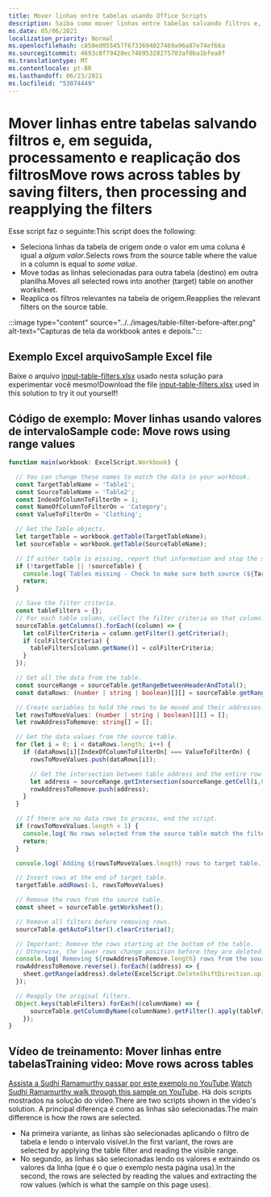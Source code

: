 ```yaml
---
title: Mover linhas entre tabelas usando Office Scripts
description: Saiba como mover linhas entre tabelas salvando filtros e, em seguida, processamento e reaplicação dos filtros.
ms.date: 05/06/2021
localization_priority: Normal
ms.openlocfilehash: c850ed055457f6733694027469a96a87e74ef66a
ms.sourcegitcommit: 4693c8f79428ec74695328275703af0ba1bfea8f
ms.translationtype: MT
ms.contentlocale: pt-BR
ms.lasthandoff: 06/23/2021
ms.locfileid: "53074449"
---
```

# <a name="move-rows-across-tables-by-saving-filters-then-processing-and-reapplying-the-filters"></a><span data-ttu-id="8c600-103">Mover linhas entre tabelas salvando filtros e, em seguida, processamento e reaplicação dos filtros</span><span class="sxs-lookup"><span data-stu-id="8c600-103">Move rows across tables by saving filters, then processing and reapplying the filters</span></span>

<span data-ttu-id="8c600-104">Esse script faz o seguinte:</span><span class="sxs-lookup"><span data-stu-id="8c600-104">This script does the following:</span></span>

* <span data-ttu-id="8c600-105">Seleciona linhas da tabela de origem onde o valor em uma coluna é igual a _algum valor_.</span><span class="sxs-lookup"><span data-stu-id="8c600-105">Selects rows from the source table where the value in a column is equal to _some value_.</span></span>
* <span data-ttu-id="8c600-106">Move todas as linhas selecionadas para outra tabela (destino) em outra planilha.</span><span class="sxs-lookup"><span data-stu-id="8c600-106">Moves all selected rows into another (target) table on another worksheet.</span></span>
* <span data-ttu-id="8c600-107">Reaplica os filtros relevantes na tabela de origem.</span><span class="sxs-lookup"><span data-stu-id="8c600-107">Reapplies the relevant filters on the source table.</span></span>

:::image type="content" source="../../images/table-filter-before-after.png" alt-text="Capturas de tela da workbook antes e depois.":::

## <a name="sample-excel-file"></a><span data-ttu-id="8c600-109">Exemplo Excel arquivo</span><span class="sxs-lookup"><span data-stu-id="8c600-109">Sample Excel file</span></span>

<span data-ttu-id="8c600-110">Baixe o arquivo <a href="input-table-filters.xlsx">input-table-filters.xlsx</a> usado nesta solução para experimentar você mesmo!</span><span class="sxs-lookup"><span data-stu-id="8c600-110">Download the file <a href="input-table-filters.xlsx">input-table-filters.xlsx</a> used in this solution to try it out yourself!</span></span>

## <a name="sample-code-move-rows-using-range-values"></a><span data-ttu-id="8c600-111">Código de exemplo: Mover linhas usando valores de intervalo</span><span class="sxs-lookup"><span data-stu-id="8c600-111">Sample code: Move rows using range values</span></span>

```TypeScript
function main(workbook: ExcelScript.Workbook) {

  // You can change these names to match the data in your workbook.
  const TargetTableName = 'Table1';
  const SourceTableName = 'Table2';
  const IndexOfColumnToFilterOn = 1;
  const NameOfColumnToFilterOn = 'Category';
  const ValueToFilterOn = 'Clothing';

  // Get the Table objects.
  let targetTable = workbook.getTable(TargetTableName);
  let sourceTable = workbook.getTable(SourceTableName);

  // If either table is missing, report that information and stop the script.
  if (!targetTable || !sourceTable) {
    console.log(`Tables missing - Check to make sure both source (${TargetTableName}) and target table (${SourceTableName}) are present before running the script. `);
    return;
  }

  // Save the filter criteria.
  const tableFilters = {};
  // For each table column, collect the filter criteria on that column.
  sourceTable.getColumns().forEach((column) => {
    let colFilterCriteria = column.getFilter().getCriteria();
    if (colFilterCriteria) {
      tableFilters[column.getName()] = colFilterCriteria;
    }
  });

  // Get all the data from the table.
  const sourceRange = sourceTable.getRangeBetweenHeaderAndTotal();
  const dataRows: (number | string | boolean)[][] = sourceTable.getRangeBetweenHeaderAndTotal().getValues();

  // Create variables to hold the rows to be moved and their addresses.
  let rowsToMoveValues: (number | string | boolean)[][] = [];
  let rowAddressToRemove: string[] = [];

  // Get the data values from the source table.
  for (let i = 0; i < dataRows.length; i++) { 
    if (dataRows[i][IndexOfColumnToFilterOn] === ValueToFilterOn) {
      rowsToMoveValues.push(dataRows[i]);

      // Get the intersection between table address and the entire row where we found the match. This provides the address of the range to remove.
      let address = sourceRange.getIntersection(sourceRange.getCell(i,0).getEntireRow()).getAddress();
      rowAddressToRemove.push(address);
    }
  }

  // If there are no data rows to process, end the script.
  if (rowsToMoveValues.length < 1) {
    console.log('No rows selected from the source table match the filter criteria.');
    return;
  }

  console.log(`Adding ${rowsToMoveValues.length} rows to target table.`);

  // Insert rows at the end of target table.
  targetTable.addRows(-1, rowsToMoveValues)

  // Remove the rows from the source table.
  const sheet = sourceTable.getWorksheet();

  // Remove all filters before removing rows.
  sourceTable.getAutoFilter().clearCriteria();

  // Important: Remove the rows starting at the bottom of the table.
  // Otherwise, the lower rows change position before they are deleted.
  console.log(`Removing ${rowAddressToRemove.length} rows from the source table.`);
  rowAddressToRemove.reverse().forEach((address) => {
    sheet.getRange(address).delete(ExcelScript.DeleteShiftDirection.up);
  });

  // Reapply the original filters. 
  Object.keys(tableFilters).forEach((columnName) => {
      sourceTable.getColumnByName(columnName).getFilter().apply(tableFilters[columnName]);
    });
}
```

## <a name="training-video-move-rows-across-tables"></a><span data-ttu-id="8c600-112">Vídeo de treinamento: Mover linhas entre tabelas</span><span class="sxs-lookup"><span data-stu-id="8c600-112">Training video: Move rows across tables</span></span>

<span data-ttu-id="8c600-113">[Assista a Sudhi Ramamurthy passar por este exemplo no YouTube](https://youtu.be/_3t3Pk4i2L0).</span><span class="sxs-lookup"><span data-stu-id="8c600-113">[Watch Sudhi Ramamurthy walk through this sample on YouTube](https://youtu.be/_3t3Pk4i2L0).</span></span> <span data-ttu-id="8c600-114">Há dois scripts mostrados na solução do vídeo.</span><span class="sxs-lookup"><span data-stu-id="8c600-114">There are two scripts shown in the video's solution.</span></span> <span data-ttu-id="8c600-115">A principal diferença é como as linhas são selecionadas.</span><span class="sxs-lookup"><span data-stu-id="8c600-115">The main difference is how the rows are selected.</span></span>

* <span data-ttu-id="8c600-116">Na primeira variante, as linhas são selecionadas aplicando o filtro de tabela e lendo o intervalo visível.</span><span class="sxs-lookup"><span data-stu-id="8c600-116">In the first variant, the rows are selected by applying the table filter and reading the visible range.</span></span>
* <span data-ttu-id="8c600-117">No segundo, as linhas são selecionadas lendo os valores e extraindo os valores da linha (que é o que o exemplo nesta página usa).</span><span class="sxs-lookup"><span data-stu-id="8c600-117">In the second, the rows are selected by reading the values and extracting the row values (which is what the sample on this page uses).</span></span>
